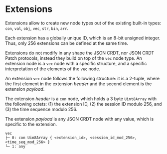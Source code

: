 # Extensions

Extensions allow to create new node types out of the existing built-in types:
`con`, `val`, `obj`, `vec`, `str`, `bin`, `arr`.

Each extension has a globally unique ID, which is an 8-bit unsigned integer.
Thus, only 256 extensions can be defined at the same time.

Extensions do not modify in any shape the JSON CRDT, nor JSON CRDT Patch
protocols, instead they build on top of the `vec` node type. An extension node
is a `vec` node with a specific structure, and a specific interpretation of the
elements of the `vec` node.

An extension `vec` node follows the following structure: it is a 2-tuple, where
the first element in the extension *header* and the second element is the
extension *payload*.

The extension *header* is a `con` node, which holds a 3 byte `Uint8Array` with
the following octets: (1) the extension ID, (2) the session ID modulo 256, and
(3) the time sequence modulo 256.

The extension *payload* is any JSON CRDT node with any value, which is specific
to the extension.

```
vec
├─ 0: con Uin8Array { <extension_id>, <session_id_mod_256>, <time_seq_mod_256> }
└─ 1: any
```
